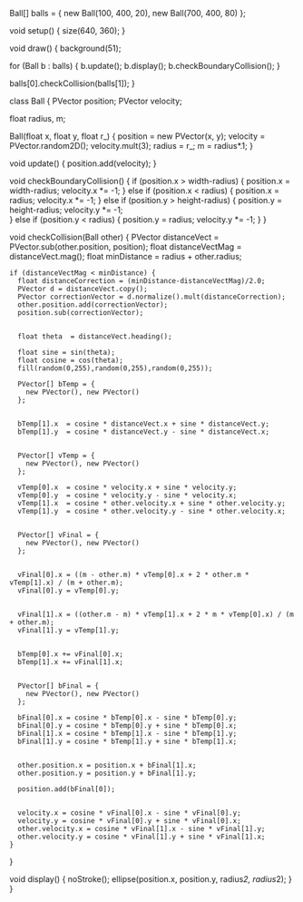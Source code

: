 Ball[] balls =  { 
  new Ball(100, 400, 20), 
  new Ball(700, 400, 80) 
};

void setup() {
  size(640, 360);
}

void draw() {
  background(51);

  for (Ball b : balls) {
    b.update();
    b.display();
    b.checkBoundaryCollision();
  }
  
  balls[0].checkCollision(balls[1]);
}

class Ball {
  PVector position;
  PVector velocity;

  float radius, m;

  Ball(float x, float y, float r_) {
    position = new PVector(x, y);
    velocity = PVector.random2D();
    velocity.mult(3);
    radius = r_;
    m = radius*.1;
  }

  void update() {
    position.add(velocity);
  }

  void checkBoundaryCollision() {
    if (position.x > width-radius) {
      position.x = width-radius;
      velocity.x *= -1;
    } else if (position.x < radius) {
      position.x = radius;
      velocity.x *= -1;
    } else if (position.y > height-radius) {
      position.y = height-radius;
      velocity.y *= -1;  
    } else if (position.y < radius) {
      position.y = radius;
      velocity.y *= -1;
    }
  }

  void checkCollision(Ball other) {
    PVector distanceVect = PVector.sub(other.position, position);
    float distanceVectMag = distanceVect.mag();
    float minDistance = radius + other.radius;
    
    if (distanceVectMag < minDistance) {
      float distanceCorrection = (minDistance-distanceVectMag)/2.0;
      PVector d = distanceVect.copy();
      PVector correctionVector = d.normalize().mult(distanceCorrection);
      other.position.add(correctionVector);
      position.sub(correctionVector);

      
      float theta  = distanceVect.heading();
      
      float sine = sin(theta);
      float cosine = cos(theta);
      fill(random(0,255),random(0,255),random(0,255));
      
      PVector[] bTemp = {
        new PVector(), new PVector()
      };

      
      bTemp[1].x  = cosine * distanceVect.x + sine * distanceVect.y;
      bTemp[1].y  = cosine * distanceVect.y - sine * distanceVect.x;

      
      PVector[] vTemp = {
        new PVector(), new PVector()
      };

      vTemp[0].x  = cosine * velocity.x + sine * velocity.y;
      vTemp[0].y  = cosine * velocity.y - sine * velocity.x;
      vTemp[1].x  = cosine * other.velocity.x + sine * other.velocity.y;
      vTemp[1].y  = cosine * other.velocity.y - sine * other.velocity.x;

      
      PVector[] vFinal = {  
        new PVector(), new PVector()
      };

      
      vFinal[0].x = ((m - other.m) * vTemp[0].x + 2 * other.m * vTemp[1].x) / (m + other.m);
      vFinal[0].y = vTemp[0].y;

      
      vFinal[1].x = ((other.m - m) * vTemp[1].x + 2 * m * vTemp[0].x) / (m + other.m);
      vFinal[1].y = vTemp[1].y;

      
      bTemp[0].x += vFinal[0].x;
      bTemp[1].x += vFinal[1].x;

      
      PVector[] bFinal = { 
        new PVector(), new PVector()
      };

      bFinal[0].x = cosine * bTemp[0].x - sine * bTemp[0].y;
      bFinal[0].y = cosine * bTemp[0].y + sine * bTemp[0].x;
      bFinal[1].x = cosine * bTemp[1].x - sine * bTemp[1].y;
      bFinal[1].y = cosine * bTemp[1].y + sine * bTemp[1].x;

      
      other.position.x = position.x + bFinal[1].x;
      other.position.y = position.y + bFinal[1].y;

      position.add(bFinal[0]);

      
      velocity.x = cosine * vFinal[0].x - sine * vFinal[0].y;
      velocity.y = cosine * vFinal[0].y + sine * vFinal[0].x;
      other.velocity.x = cosine * vFinal[1].x - sine * vFinal[1].y;
      other.velocity.y = cosine * vFinal[1].y + sine * vFinal[1].x;
    }
  }

  void display() {
    noStroke();
    ellipse(position.x, position.y, radius*2, radius*2);
  }
}
